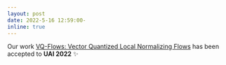 ```yaml
---
layout: post
date: 2022-5-16 12:59:00-
inline: true
---
```


Our work  [VQ-Flows: Vector Quantized Local Normalizing Flows]({{site.baseurl}}/assets/pdf/vqflows.pdf) has been accepted to  **UAI 2022** :sparkles: